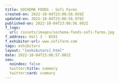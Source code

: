 ```yaml
---
title: SOCHEMA FOODS - Sofi Farms
created-on: 2022-10-04T23:08:56.959Z
updated-on: 2022-10-04T23:08:56.979Z
published-on: 2022-10-04T23:08:56.992Z
f_logo:
  url: /assets/images/sochema-foods-sofi-farms.jpg
f_address: Hall 3 - B191
f_exhibitor-url: www.sofifarm.com
tags: exhibitors
layout: "[exhibitors].html"
date: 2022-10-04T23:08:57.002Z
seo:
  noindex: false
  twitter:title: summary
  twitter:card: summary
---
```

